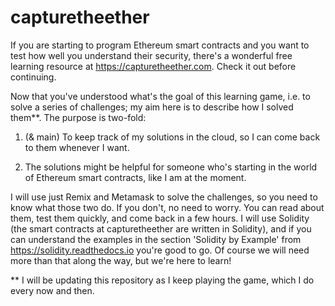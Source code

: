 # capturetheether

If you are starting to program Ethereum smart contracts and you want to test how well you understand their security,
there's a wonderful free learning resource at https://capturetheether.com. Check it out before continuing.

Now that you've understood what's the goal of this learning game, i.e. to solve a series of challenges; my aim here is to
describe how I solved them**. The purpose is two-fold:

1. (& main) To keep track of my solutions in the cloud, so I can come back to them whenever I want.

2. The solutions might be helpful for someone who's starting in the world of Ethereum smart contracts, like I am at the moment.

I will use just Remix and Metamask to solve the challenges, so you need to know what those two do. If you don't, no need to worry.
You can read about them, test them quickly, and come back in a few hours.
I will use Solidity (the smart contracts at capturetheether are written in Solidity), and if you can understand the examples in
the section 'Solidity by Example' from https://solidity.readthedocs.io you're good to go. Of course we will need more than that
along the way, but we're here to learn!

** I will be updating this repository as I keep playing the game, which I do every now and then.
